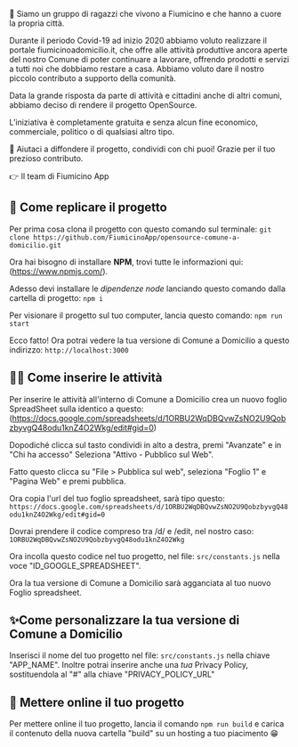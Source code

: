 👋  Siamo un gruppo di ragazzi che vivono a Fiumicino e che hanno a cuore la propria città.

Durante il periodo Covid-19 ad inizio 2020 abbiamo voluto realizzare il portale fiumicinoadomicilio.it, che offre alle attività produttive ancora aperte del nostro Comune di poter continuare a lavorare, offrendo prodotti e servizi a tutti noi che dobbiamo restare a casa. Abbiamo voluto dare il nostro piccolo contributo a supporto della comunità.

Data la grande risposta da parte di attività e cittadini anche di altri comuni, abbiamo deciso di rendere il progetto OpenSource.

L’iniziativa è completamente gratuita e senza alcun fine economico, commerciale, politico o di qualsiasi altro tipo.

📣  Aiutaci a diffondere il progetto, condividi con chi puoi! Grazie per il tuo prezioso contributo.

👉  Il team di Fiumicino App


## 🔎 Come replicare il progetto

Per prima cosa clona il progetto con questo comando sul terminale:
```git clone https://github.com/FiumicinoApp/opensource-comune-a-domicilio.git```

Ora hai bisogno di installare **NPM**, trovi tutte le informazioni qui: (https://www.npmjs.com/).

Adesso devi installare le *dipendenze node* lanciando questo comando dalla cartella di progetto:
``npm i``

Per visionare il progetto sul tuo computer, lancia questo comando:
```npm run start```

Ecco fatto! Ora potrai vedere la tua versione di Comune a Domicilio a questo indirizzo:
```http://localhost:3000```

## ✍🏼 Come inserire le attività

Per inserire le attività all'interno di Comune a Domicilio crea un nuovo foglio SpreadSheet sulla identico a questo:(https://docs.google.com/spreadsheets/d/1ORBU2WqDBQvwZsNO2U9QobzbyvgQ48odu1knZ4O2Wkg/edit#gid=0)

Dopodiché clicca sul tasto condividi in alto a destra, premi "Avanzate" e in "Chi ha accesso" Seleziona "Attivo - Pubblico sul Web".

Fatto questo clicca su "File > Pubblica sul web", seleziona "Foglio 1" e "Pagina Web" e premi pubblica.

Ora copia l'url del tuo foglio spreadsheet, sarà tipo questo:
```https://docs.google.com/spreadsheets/d/1ORBU2WqDBQvwZsNO2U9QobzbyvgQ48odu1knZ4O2Wkg/edit#gid=0```

Dovrai prendere il codice compreso tra /d/ e /edit, nel nostro caso:
```1ORBU2WqDBQvwZsNO2U9QobzbyvgQ48odu1knZ4O2Wkg```

Ora incolla questo codice nel tuo progetto, nel file:
```src/constants.js```
nella voce "ID_GOOGLE_SPREADSHEET".

Ora la tua versione di Comune a Domicilio sarà agganciata al tuo nuovo Foglio spreadsheet.


## ✨Come personalizzare la tua versione di Comune a Domicilio

Inserisci il nome del tuo progetto nel file:
```src/constants.js```
nella chiave "APP_NAME".
Inoltre potrai inserire anche una *tua* Privacy Policy, sostituendola al "#" alla chiave "PRIVACY_POLICY_URL"

## 🚀 Mettere online il tuo progetto

Per mettere online il tuo progetto, lancia il comando 
```npm run build```
e carica il contenuto della nuova cartella "build" su un hosting a tuo piacimento 😁
